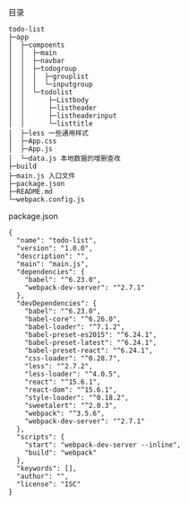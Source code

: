 目录

    todo-list
    ├─app                       
    │  ├─compoents              
    │  │  ├─main                
    │  │  ├─navbar              
    │  │  ├─todogroup           
    │  │  │  ├─grouplist        
    │  │  │  └─inputgroup       
    │  │  └─todolist            
    │  │      ├─Listbody        
    │  │      ├─listheader      
    │  │      ├─listheaderinput 
    │  │      └─listtitle       
    │  ├─less 一些通用样式 
    │  ├─App.css
    │  ├─App.js
    │  └─data.js 本地数据的增删查改
    ├─build       
    ├─main.js 入口文件           
    ├─package.json                   
    ├─README.md             
    └─webpack.config.js         

package.json

    {
      "name": "todo-list",
      "version": "1.0.0",
      "description": "",
      "main": "main.js",
      "dependencies": {
        "babel": "^6.23.0",
        "webpack-dev-server": "^2.7.1"
      },
      "devDependencies": {
        "babel": "^6.23.0",
        "babel-core": "^6.26.0",
        "babel-loader": "^7.1.2",
        "babel-preset-es2015": "^6.24.1",
        "babel-preset-latest": "^6.24.1",
        "babel-preset-react": "^6.24.1",
        "css-loader": "^0.28.7",
        "less": "^2.7.2",
        "less-loader": "^4.0.5",
        "react": "^15.6.1",
        "react-dom": "^15.6.1",
        "style-loader": "^0.18.2",
        "sweetalert": "^2.0.3",
        "webpack": "^3.5.6",
        "webpack-dev-server": "^2.7.1"
      },
      "scripts": {
        "start": "webpack-dev-server --inline",
        "build": "webpack"
      },
      "keywords": [],
      "author": "",
      "license": "ISC"
    }
